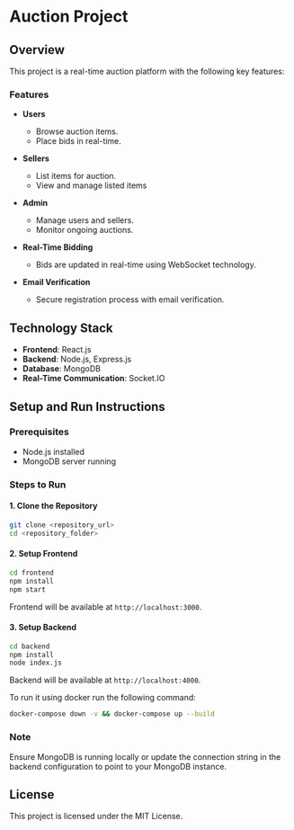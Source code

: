 # Auction Project

## Overview
This project is a real-time auction platform with the following key features:

### Features
- **Users**
  - Browse auction items.
  - Place bids in real-time.

- **Sellers**
  - List items for auction.
  - View and manage listed items

- **Admin**
  - Manage users and sellers.
  - Monitor ongoing auctions.

- **Real-Time Bidding**
  - Bids are updated in real-time using WebSocket technology.

- **Email Verification**
  - Secure registration process with email verification.

## Technology Stack
- **Frontend**: React.js
- **Backend**: Node.js, Express.js
- **Database**: MongoDB
- **Real-Time Communication**: Socket.IO

## Setup and Run Instructions

### Prerequisites
- Node.js installed
- MongoDB server running

### Steps to Run

#### 1. Clone the Repository
```bash
git clone <repository_url>
cd <repository_folder>
```

#### 2. Setup Frontend
```bash
cd frontend
npm install
npm start
```
Frontend will be available at `http://localhost:3000`.

#### 3. Setup Backend
```bash
cd backend
npm install
node index.js
```
Backend will be available at `http://localhost:4000`.

To run it using docker run the following command:
```bash
docker-compose down -v && docker-compose up --build
```

### Note
Ensure MongoDB is running locally or update the connection string in the backend configuration to point to your MongoDB instance.

## License
This project is licensed under the MIT License.
